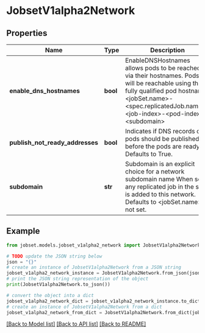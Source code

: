 # JobsetV1alpha2Network


## Properties

Name | Type | Description | Notes
------------ | ------------- | ------------- | -------------
**enable_dns_hostnames** | **bool** | EnableDNSHostnames allows pods to be reached via their hostnames. Pods will be reachable using the fully qualified pod hostname: &lt;jobSet.name&gt;-&lt;spec.replicatedJob.name&gt;-&lt;job-index&gt;-&lt;pod-index&gt;.&lt;subdomain&gt; | [optional] 
**publish_not_ready_addresses** | **bool** | Indicates if DNS records of pods should be published before the pods are ready. Defaults to True. | [optional] 
**subdomain** | **str** | Subdomain is an explicit choice for a network subdomain name When set, any replicated job in the set is added to this network. Defaults to &lt;jobSet.name&gt; if not set. | [optional] 

## Example

```python
from jobset.models.jobset_v1alpha2_network import JobsetV1alpha2Network

# TODO update the JSON string below
json = "{}"
# create an instance of JobsetV1alpha2Network from a JSON string
jobset_v1alpha2_network_instance = JobsetV1alpha2Network.from_json(json)
# print the JSON string representation of the object
print(JobsetV1alpha2Network.to_json())

# convert the object into a dict
jobset_v1alpha2_network_dict = jobset_v1alpha2_network_instance.to_dict()
# create an instance of JobsetV1alpha2Network from a dict
jobset_v1alpha2_network_from_dict = JobsetV1alpha2Network.from_dict(jobset_v1alpha2_network_dict)
```
[[Back to Model list]](../README.md#documentation-for-models) [[Back to API list]](../README.md#documentation-for-api-endpoints) [[Back to README]](../README.md)



